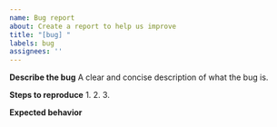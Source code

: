 ```yaml
---
name: Bug report
about: Create a report to help us improve
title: "[bug] "
labels: bug
assignees: ''
---
```


**Describe the bug**
A clear and concise description of what the bug is.

**Steps to reproduce**
1. 
2. 
3. 

**Expected behavior**

